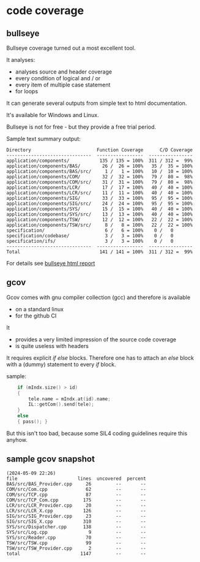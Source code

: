 # code coverage
## bullseye
Bullseye coverage turned out a most excellent tool.

It analyses:
-   analyses source and header coverage
-   every condition of logical and / or
-   every item of multiple case statement
-   for loops

It can generate several outputs from simple text to html documentation.

It's available for Windows and Linux. 

Bullseye is not for free - but they provide a free trial period. 

Sample text summary output:
```
Directory                        Function Coverage      C/D Coverage
-------------------------------  -----------------  ----------------
application/components/           135 / 135 = 100%  311 / 312 =  99%
application/components/BAS/        26 /  26 = 100%   35 /  35 = 100%
application/components/BAS/src/     1 /   1 = 100%   10 /  10 = 100%
application/components/COM/        32 /  32 = 100%   79 /  80 =  98%
application/components/COM/src/    31 /  31 = 100%   79 /  80 =  98%
application/components/LCR/        17 /  17 = 100%   40 /  40 = 100%
application/components/LCR/src/    11 /  11 = 100%   40 /  40 = 100%
application/components/SIG/        33 /  33 = 100%   95 /  95 = 100%
application/components/SIG/src/    24 /  24 = 100%   95 /  95 = 100%
application/components/SYS/        15 /  15 = 100%   40 /  40 = 100%
application/components/SYS/src/    13 /  13 = 100%   40 /  40 = 100%
application/components/TSW/        12 /  12 = 100%   22 /  22 = 100%
application/components/TSW/src/     8 /   8 = 100%   22 /  22 = 100%
specification/                      6 /   6 = 100%    0 /   0
specification/codebase/             3 /   3 = 100%    0 /   0
specification/ifs/                  3 /   3 = 100%    0 /   0
-------------------------------  -----------------  ----------------
Total                             141 / 141 = 100%  311 / 312 =  99%
```
For details see [bullseye html report](http://dstw.sorgo.de/bullseye/)

## gcov
Gcov comes with gnu compiler collection (gcc) and therefore is available
-   on a standard linux
-   for the github CI

It 
-   provides a very limited impression of the source code coverage
-   is quite useless with headers

It requires explicit _if else_ blocks. Therefore one has to attach an _else_ block with a (dummy) statement to every _if_ block.

sample:
```cpp
    if (mIndx.size() > id)
    {
        tele.name = mIndx.at(id).name;
        IL::getCom().send(tele);
    }
    else
    { pass(); }
```
But this isn't too bad, because some SIL4 coding guidelines require this anyhow.

## sample gcov snapshot
```
(2024-05-09 22:26)
file                      lines  uncovered  percent
BAS/src/BAS_Provider.cpp     26         --       --
COM/src/Com.cpp              62         --       --
COM/src/TCP.cpp              87         --       --
COM/src/TCP_Com.cpp         175         --       --
LCR/src/LCR_Provider.cpp     20         --       --
LCR/src/LCR_X.cpp           126         --       --
SIG/src/SIG_Provider.cpp     23         --       --
SIG/src/SIG_X.cpp           310         --       --
SYS/src/Dispatcher.cpp      138         --       --
SYS/src/Log.cpp               9         --       --
SYS/src/Reader.cpp           70         --       --
TSW/src/TSW.cpp              99         --       --
TSW/src/TSW_Provider.cpp      2         --       --
total                      1147         --       --
```
